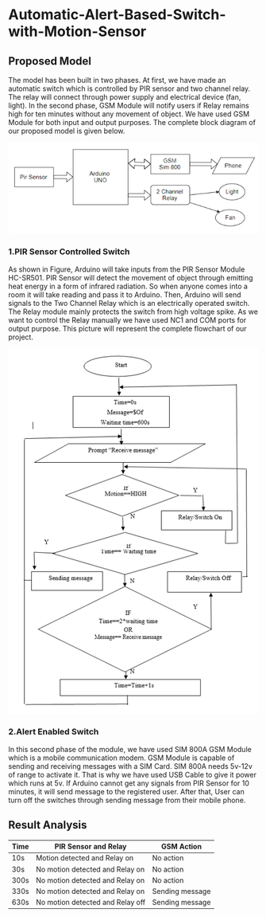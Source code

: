 #       Automatic-Alert-Based-Switch-with-Motion-Sensor



## Proposed Model

The model has been built in two phases. At first, we have made an automatic switch which is controlled by PIR sensor and two channel relay. The relay will connect through power supply and electrical device (fan, light). In the second phase, GSM Module will notify users if Relay remains high for ten minutes without any movement of object. We have used GSM Module for both input and output purposes. The complete block diagram of our proposed model is given below.

![](images/pp.png)

###   1.PIR Sensor Controlled Switch
As shown in Figure, Arduino will take inputs from the PIR Sensor Module HC-SR501. PIR Sensor will detect the movement of object through emitting heat energy in a form of infrared radiation. So when anyone comes into a room it will take reading and pass it to Arduino. Then, Arduino will send signals to the Two Channel Relay which is an electrically operated switch. The Relay module mainly protects the switch from high voltage spike. As we want to control the Relay manually we have used NC1 and COM ports for output purpose. This picture will represent the complete flowchart of our project.

![](images/fc.png)

### 2.Alert Enabled Switch
In this second phase of the module, we have used SIM 800A GSM Module which is a mobile communication modem. GSM Module is capable of sending and receiving messages with a SIM Card. SIM 800A needs 5v-12v of range to activate it. That is why we have used USB Cable to give it power which runs at 5v. If Arduino cannot get any signals from PIR Sensor for 10 minutes, it will send message to the registered user. After that, User can turn off the switches through sending message from their mobile phone.

## Result Analysis

Time | PIR Sensor and Relay   |  GSM Action 
---- | ---------------------- | ----------------
10s| Motion detected and Relay on|	No action 
30s	|No motion detected and Relay on|	No action 
300s	|No motion detected and Relay on|	No action 
330s	|No motion detected and Relay on| 	Sending message
630s	|No motion detected and Relay off|	Sending message
